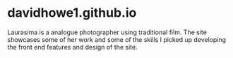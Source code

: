 # davidhowe1.github.io

Laurasima is a analogue photographer using traditional film. The site showcases some of her work and some of the skills I picked up developing
the front end features and design of the site.

